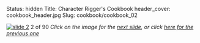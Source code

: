Status: hidden
Title: Character Rigger's Cookbook
header_cover: cookbook_header.jpg
Slug: cookbook/cookbook_02

[![slide 2](https://dl.dropboxusercontent.com/u/2977490/presentations/cookbook/img2.jpg)](cookbook_03)
2 of 90
_Click on the image for the [next slide](cookbook_03), or click [here for the previous one](cookbook_01)_
